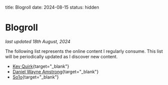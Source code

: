 title: Blogroll
date: 2024-08-15
status: hidden

# Blogroll  
_last updated 18th August, 2024_  

The following list represents the online content I regularly consume. 
This list will be periodically updated as I discover new content.

-  [Kev Quirk](https://kevquirk.com){target="_blank"}
-  [Daniel Wayne Amstrong](https://www.dwarmstrong.org){target="_blank"}
-  [So1o](https://so1o.xyz/){target="_blank"}